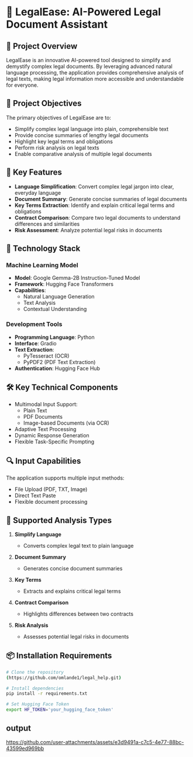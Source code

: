 
# 📜 LegalEase: AI-Powered Legal Document Assistant

## 🌟 Project Overview

LegalEase is an innovative AI-powered tool designed to simplify and demystify complex legal documents. By leveraging advanced natural language processing, the application provides comprehensive analysis of legal texts, making legal information more accessible and understandable for everyone.

## 🎯 Project Objectives

The primary objectives of LegalEase are to:
- Simplify complex legal language into plain, comprehensible text
- Provide concise summaries of lengthy legal documents
- Highlight key legal terms and obligations
- Perform risk analysis on legal texts
- Enable comparative analysis of multiple legal documents

## 🚀 Key Features

- **Language Simplification**: Convert complex legal jargon into clear, everyday language
- **Document Summary**: Generate concise summaries of legal documents
- **Key Terms Extraction**: Identify and explain critical legal terms and obligations
- **Contract Comparison**: Compare two legal documents to understand differences and similarities
- **Risk Assessment**: Analyze potential legal risks in documents

## 🤖 Technology Stack

### Machine Learning Model
- **Model**: Google Gemma-2B Instruction-Tuned Model
- **Framework**: Hugging Face Transformers
- **Capabilities**: 
  - Natural Language Generation
  - Text Analysis
  - Contextual Understanding

### Development Tools
- **Programming Language**: Python
- **Interface**: Gradio
- **Text Extraction**: 
  - PyTesseract (OCR)
  - PyPDF2 (PDF Text Extraction)
- **Authentication**: Hugging Face Hub

## 🛠️ Key Technical Components

- Multimodal Input Support:
  - Plain Text
  - PDF Documents
  - Image-based Documents (via OCR)
- Adaptive Text Processing
- Dynamic Response Generation
- Flexible Task-Specific Prompting

## 🔍 Input Capabilities

The application supports multiple input methods:
- File Upload (PDF, TXT, Image)
- Direct Text Paste
- Flexible document processing

## 🌈 Supported Analysis Types

1. **Simplify Language**
   - Converts complex legal text to plain language

2. **Document Summary**
   - Generates concise document summaries

3. **Key Terms**
   - Extracts and explains critical legal terms

4. **Contract Comparison**
   - Highlights differences between two contracts

5. **Risk Analysis**
   - Assesses potential legal risks in documents

## 📦 Installation Requirements

```bash
# Clone the repository
(https://github.com/omlande1/legal_help.git)

# Install dependencies
pip install -r requirements.txt

# Set Hugging Face Token
export HF_TOKEN='your_hugging_face_token'

```
## output


https://github.com/user-attachments/assets/e3d9491a-c7c5-4e77-88bc-43599ed969bb


